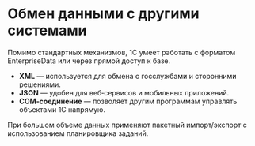 # Обмен данными с другими системами

Помимо стандартных механизмов, 1С умеет работать с форматом EnterpriseData или через прямой доступ к базе.

- **XML** — используется для обмена с госслужбами и сторонними решениями.
- **JSON** — удобен для веб‑сервисов и мобильных приложений.
- **COM‑соединение** — позволяет другим программам управлять объектами 1С напрямую.

При большом объеме данных применяют пакетный импорт/экспорт с использованием планировщика заданий.
